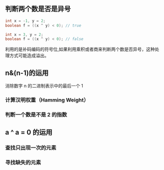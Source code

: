 
## 判断两个数是否是异号
```java
int x = -1, y = 2;
boolean f = ((x ^ y) < 0); // true

int x = 3, y = 2;
boolean f = ((x ^ y) < 0); // false
```
利用的是补码编码的符号位,如果利用乘积或者商来判断两个数是否异号，这种处理方式可能造成溢出。

## n&(n-1)的运用
消除数字 n 的二进制表示中的最后一个 1
### 计算汉明权重（Hamming Weight）
### 判断一个数是不是 2 的指数
## a ^ a = 0 的运用
### 查找只出现一次的元素
### 寻找缺失的元素
